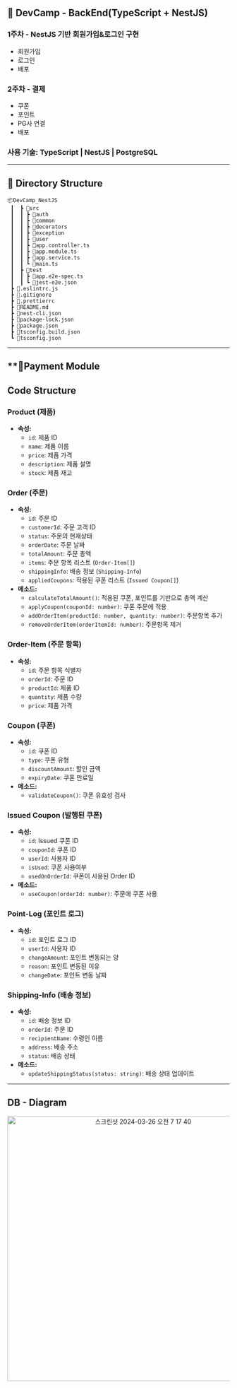 ## **📌 DevCamp - BackEnd(TypeScript + NestJS)**


### 1주차 - NestJS 기반 회원가입&로그인 구현
- 회원가입
- 로그인
- 배포
### 2주차 - 결제
- 쿠폰
- 포인트
- PG사 연결
- 배포
### 사용 기술: TypeScript | NestJS | PostgreSQL

---
## **📌 Directory Structure**

    📦DevCamp_NestJS
     ┃  ┣ 📂src
     ┃  ┃ ┣ 📂auth
     ┃  ┃ ┣ 📂common
     ┃  ┃ ┣ 📂decorators
     ┃  ┃ ┣ 📂exception
     ┃  ┃ ┣ 📂user
     ┃  ┃ ┣ 📜app.controller.ts
     ┃  ┃ ┣ 📜app.module.ts
     ┃  ┃ ┣ 📜app.service.ts
     ┃  ┃ ┗ 📜main.ts
     ┃  ┣ 📂test
     ┃  ┃ ┣ 📜app.e2e-spec.ts
     ┃  ┃ ┗ 📜jest-e2e.json
     ┣ 📜.eslintrc.js
     ┣ 📜.gitignore
     ┣ 📜.prettierrc
     ┣ 📜README.md
     ┣ 📜nest-cli.json
     ┣ 📜package-lock.json
     ┣ 📜package.json
     ┣ 📜tsconfig.build.json
     ┗ 📜tsconfig.json

---

## **📌Payment Module

## **Code Structure**

### Product (제품)
- **속성:**
  - `id`: 제품 ID
  - `name`: 제품 이름
  - `price`: 제품 가격
  - `description`: 제품 설명
  - `stock`: 제품 재고

### Order (주문)
- **속성:**
  - `id`: 주문 ID
  - `customerId`: 주문 고객 ID
  - `status`: 주문의 현재상태
  - `orderDate`: 주문 날짜
  - `totalAmount`: 주문 총액
  - `items`: 주문 항목 리스트 (`Order-Item[]`)
  - `shippingInfo`: 배송 정보 (`Shipping-Info`)
  - `appliedCoupons`: 적용된 쿠폰 리스트 (`Issued Coupon[]`)
- **메소드:**
  - `calculateTotalAmount()`: 적용된 쿠폰, 포인트를 기반으로 총액 계산
  - `applyCoupon(couponId: number)`: 쿠폰 주문에 적용
  - `addOrderItem(productId: number, quantity: number)`: 주문항목 추가
  - `removeOrderItem(orderItemId: number)`: 주문항목 제거

### Order-Item (주문 항목)
- **속성:**
  - `id`: 주문 항목 식별자
  - `orderId`: 주문 ID
  - `productId`: 제품 ID
  - `quantity`: 제품 수량
  - `price`: 제품 가격

### Coupon (쿠폰)
- **속성:**
  - `id`: 쿠폰 ID
  - `type`: 쿠폰 유형
  - `discountAmount`: 할인 금액
  - `expiryDate`: 쿠폰 만료일
- **메소드:**
  - `validateCoupon()`: 쿠폰 유효성 검사

### Issued Coupon (발행된 쿠폰)
- **속성:**
  - `id`: Issued 쿠폰 ID
  - `couponId`: 쿠폰 ID
  - `userId`: 사용자 ID
  - `isUsed`: 쿠폰 사용여부
  - `usedOnOrderId`: 쿠폰이 사용된 Order ID
- **메소드:**
  - `useCoupon(orderId: number)`: 주문에 쿠폰 사용

### Point-Log (포인트 로그)
- **속성:**
  - `id`: 포인트 로그 ID
  - `userId`: 사용자 ID
  - `changeAmount`: 포인트 변동되는 양
  - `reason`: 포인트 변동된 이유
  - `changeDate`: 포인트 변동 날짜

### Shipping-Info (배송 정보)
- **속성:**
  - `id`: 배송 정보 ID
  - `orderId`: 주문 ID
  - `recipientName`: 수령인 이름
  - `address`: 배송 주소
  - `status`: 배송 상태
- **메소드:**
  - `updateShippingStatus(status: string)`: 배송 상태 업데이트

---

## **DB - Diagram**
     
<center><img width="600" alt="스크린샷 2024-03-26 오전 7 17 40" src="https://github.com/Hojip-Kim/DevCamp_NestJS/assets/101489057/2537ddc1-f53a-4616-8709-d28c105ee7e8"></center>
